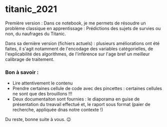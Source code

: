 # titanic_2021

Première version : Dans ce notebook, je me permets de résoudre un problème classique en apprentissage : Prédictions des sujets de survies ou non, du naufrages du Titanic.

Dans sa dernière version (fichiers actuels) : plusieurs améliorations ont été faites, il s'agit notamment de l'encodage des variables catégorielles, de l'explicabilité des algorithmes, de l'inférence sur l'age bref un meilleur calibrage de traitement.

### Bon à savoir :

- Lire attentivement le contenu
- Prendre certaines cellule de code avec des pincettes : certaines cellules ne sont que des brouillons !!!
- Deux documentaiton sont fournies : le diaporama en guise de présentation du treavail effectué et, le raport sous format (paier de recherche, appliquée dnas notre contexte !)


Du reste, bonne suite à vous. 😉
